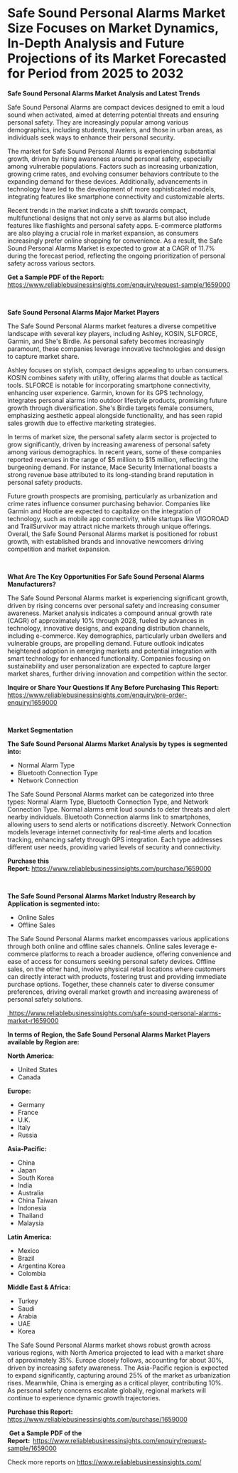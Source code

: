 <p><h1>Safe Sound Personal Alarms Market Size Focuses on Market Dynamics, In-Depth Analysis and Future Projections of its Market Forecasted for Period from 2025 to 2032</h1></p><p><strong>Safe Sound Personal Alarms Market Analysis and Latest Trends</strong></p>
<p><p>Safe Sound Personal Alarms are compact devices designed to emit a loud sound when activated, aimed at deterring potential threats and ensuring personal safety. They are increasingly popular among various demographics, including students, travelers, and those in urban areas, as individuals seek ways to enhance their personal security.</p><p>The market for Safe Sound Personal Alarms is experiencing substantial growth, driven by rising awareness around personal safety, especially among vulnerable populations. Factors such as increasing urbanization, growing crime rates, and evolving consumer behaviors contribute to the expanding demand for these devices. Additionally, advancements in technology have led to the development of more sophisticated models, integrating features like smartphone connectivity and customizable alerts.</p><p>Recent trends in the market indicate a shift towards compact, multifunctional designs that not only serve as alarms but also include features like flashlights and personal safety apps. E-commerce platforms are also playing a crucial role in market expansion, as consumers increasingly prefer online shopping for convenience. As a result, the Safe Sound Personal Alarms Market is expected to grow at a CAGR of 11.7% during the forecast period, reflecting the ongoing prioritization of personal safety across various sectors.</p></p>
<p><strong>Get a Sample PDF of the Report:&nbsp;</strong> <a href="https://www.reliablebusinessinsights.com/enquiry/request-sample/1659000?utm_campaign=2238&utm_medium=2&utm_source=Github&utm_content=ia&utm_term=04042025&utm_id=safe-sound-personal-alarms">https://www.reliablebusinessinsights.com/enquiry/request-sample/1659000</a></p>
<p>&nbsp;</p>
<p><strong>Safe Sound Personal Alarms Major Market Players</strong></p>
<p><p>The Safe Sound Personal Alarms market features a diverse competitive landscape with several key players, including Ashley, KOSIN, SLFORCE, Garmin, and She's Birdie. As personal safety becomes increasingly paramount, these companies leverage innovative technologies and design to capture market share.</p><p>Ashley focuses on stylish, compact designs appealing to urban consumers. KOSIN combines safety with utility, offering alarms that double as tactical tools. SLFORCE is notable for incorporating smartphone connectivity, enhancing user experience. Garmin, known for its GPS technology, integrates personal alarms into outdoor lifestyle products, promising future growth through diversification. She's Birdie targets female consumers, emphasizing aesthetic appeal alongside functionality, and has seen rapid sales growth due to effective marketing strategies.</p><p>In terms of market size, the personal safety alarm sector is projected to grow significantly, driven by increasing awareness of personal safety among various demographics. In recent years, some of these companies reported revenues in the range of $5 million to $15 million, reflecting the burgeoning demand. For instance, Mace Security International boasts a strong revenue base attributed to its long-standing brand reputation in personal safety products.</p><p>Future growth prospects are promising, particularly as urbanization and crime rates influence consumer purchasing behavior. Companies like Garmin and Hootie are expected to capitalize on the integration of technology, such as mobile app connectivity, while startups like VIGOROAD and TrailSurvivor may attract niche markets through unique offerings. Overall, the Safe Sound Personal Alarms market is positioned for robust growth, with established brands and innovative newcomers driving competition and market expansion.</p></p>
<p>&nbsp;</p>
<p><strong>What Are The Key Opportunities For Safe Sound Personal Alarms Manufacturers?</strong></p>
<p><p>The Safe Sound Personal Alarms market is experiencing significant growth, driven by rising concerns over personal safety and increasing consumer awareness. Market analysis indicates a compound annual growth rate (CAGR) of approximately 10% through 2028, fueled by advances in technology, innovative designs, and expanding distribution channels, including e-commerce. Key demographics, particularly urban dwellers and vulnerable groups, are propelling demand. Future outlook indicates heightened adoption in emerging markets and potential integration with smart technology for enhanced functionality. Companies focusing on sustainability and user personalization are expected to capture larger market shares, further driving innovation and competition within the sector.</p></p>
<p><strong>Inquire or Share Your Questions If Any Before Purchasing This Report:</strong> <a href="https://www.reliablebusinessinsights.com/enquiry/pre-order-enquiry/1659000?utm_campaign=2238&utm_medium=2&utm_source=Github&utm_content=ia&utm_term=04042025&utm_id=safe-sound-personal-alarms">https://www.reliablebusinessinsights.com/enquiry/pre-order-enquiry/1659000</a></p>
<p>&nbsp;</p>
<p><strong>Market Segmentation</strong></p>
<p><strong>The Safe Sound Personal Alarms Market Analysis by types is segmented into:</strong></p>
<p><ul><li>Normal Alarm Type</li><li>Bluetooth Connection Type</li><li>Network Connection</li></ul></p>
<p><p>The Safe Sound Personal Alarms market can be categorized into three types: Normal Alarm Type, Bluetooth Connection Type, and Network Connection Type. Normal alarms emit loud sounds to deter threats and alert nearby individuals. Bluetooth Connection alarms link to smartphones, allowing users to send alerts or notifications discreetly. Network Connection models leverage internet connectivity for real-time alerts and location tracking, enhancing safety through GPS integration. Each type addresses different user needs, providing varied levels of security and connectivity.</p></p>
<p><strong>Purchase this Report:&nbsp;</strong><a href="https://www.reliablebusinessinsights.com/purchase/1659000?utm_campaign=2238&utm_medium=2&utm_source=Github&utm_content=ia&utm_term=04042025&utm_id=safe-sound-personal-alarms">https://www.reliablebusinessinsights.com/purchase/1659000</a></p>
<p>&nbsp;</p>
<p><strong>The Safe Sound Personal Alarms Market Industry Research by Application is segmented into:</strong></p>
<p><ul><li>Online Sales</li><li>Offline Sales</li></ul></p>
<p><p>The Safe Sound Personal Alarms market encompasses various applications through both online and offline sales channels. Online sales leverage e-commerce platforms to reach a broader audience, offering convenience and ease of access for consumers seeking personal safety devices. Offline sales, on the other hand, involve physical retail locations where customers can directly interact with products, fostering trust and providing immediate purchase options. Together, these channels cater to diverse consumer preferences, driving overall market growth and increasing awareness of personal safety solutions.</p></p>
<p><a href="https://www.reliablebusinessinsights.com/safe-sound-personal-alarms-market-r1659000?utm_campaign=2238&utm_medium=2&utm_source=Github&utm_content=ia&utm_term=04042025&utm_id=safe-sound-personal-alarms">&nbsp;https://www.reliablebusinessinsights.com/safe-sound-personal-alarms-market-r1659000</a></p>
<p><strong>In terms of Region, the Safe Sound Personal Alarms Market Players available by Region are:</strong></p>
<p>
    <p> <strong> North America: </strong>
        <ul>
            <li>United States</li>
            <li>Canada</li>
        </ul>
        </p> 
    <p> <strong> Europe: </strong>
        <ul>
            <li>Germany</li>
            <li>France</li>
            <li>U.K.</li>
            <li>Italy</li>
            <li>Russia</li>
        </ul>
        </p> 
    <p> <strong> Asia-Pacific: </strong>
        <ul>
            <li>China</li>
            <li>Japan</li>
            <li>South Korea</li>
            <li>India</li>
            <li>Australia</li>
            <li>China Taiwan</li>
            <li>Indonesia</li>
            <li>Thailand</li>
            <li>Malaysia</li>
        </ul>
        </p> 
    <p> <strong> Latin America: </strong>
        <ul>
            <li>Mexico</li>
            <li>Brazil</li>
            <li>Argentina Korea</li>
            <li>Colombia</li>
        </ul>
        </p> 
    <p> <strong> Middle East & Africa: </strong>
        <ul>
            <li>Turkey</li>
            <li>Saudi</li>
            <li>Arabia</li>
            <li>UAE</li>
            <li>Korea</li>
        </ul>
    </p>
    </p>
<p><p>The Safe Sound Personal Alarms market shows robust growth across various regions, with North America projected to lead with a market share of approximately 35%. Europe closely follows, accounting for about 30%, driven by increasing safety awareness. The Asia-Pacific region is expected to expand significantly, capturing around 25% of the market as urbanization rises. Meanwhile, China is emerging as a critical player, contributing 10%. As personal safety concerns escalate globally, regional markets will continue to experience dynamic growth trajectories.</p></p>
<p><strong>Purchase this Report: </strong><a href="https://www.reliablebusinessinsights.com/purchase/1659000?utm_campaign=2238&utm_medium=2&utm_source=Github&utm_content=ia&utm_term=04042025&utm_id=safe-sound-personal-alarms">https://www.reliablebusinessinsights.com/purchase/1659000</a></p>
<p>&nbsp;<strong>Get a Sample PDF of the Report:&nbsp;&nbsp;</strong><a href="https://www.reliablebusinessinsights.com/enquiry/request-sample/1659000?utm_campaign=2238&utm_medium=2&utm_source=Github&utm_content=ia&utm_term=04042025&utm_id=safe-sound-personal-alarms">https://www.reliablebusinessinsights.com/enquiry/request-sample/1659000</a></p>
<p><strong></strong></p>
<p>Check more reports on <a href="https://www.reliablebusinessinsights.com/?utm_campaign=2238&utm_medium=2&utm_source=Github&utm_content=ia&utm_term=04042025&utm_id=safe-sound-personal-alarms">https://www.reliablebusinessinsights.com/</a></p>